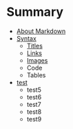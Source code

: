 # Summary

* [About Markdown](about/README.md)
* [Syntax](syntax/README.md)
    * [Titles](syntax/titles.md)
    * [Links](syntax/links.md)
    * [Images](syntax/images.md)
    * Code
    * Tables
* [test](test/REDME.md)
    * test5
    * test6
    * test7
    * test8
    * test9
